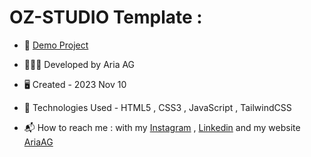 # OZ-STUDIO Template :

<p align="center">

</p>


- 🔗 [Demo Project](https://ariaaghakhani.github.io/OZ-STUDIO/)

- 👨🏻‍💻 Developed by Aria AG
  
- 🖥️ Created - 2023 Nov 10
  
- 🤖 Technologies Used - HTML5 , CSS3 , JavaScript , TailwindCSS

- 📬 How to reach me : with my
[Instagram](https://www.instagram.com/dev.aria.agk) ,
[Linkedin](https://www.linkedin.com/in/aria-aghakhani) and my website [AriaAG](https://www.dev-aria.com)
